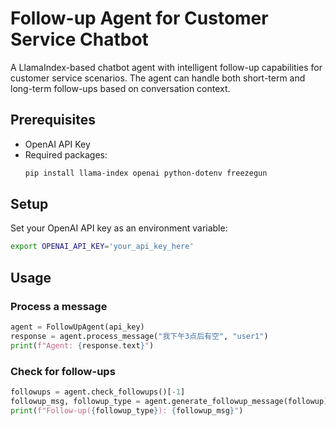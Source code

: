 # Follow-up Agent for Customer Service Chatbot

A LlamaIndex-based chatbot agent with intelligent follow-up capabilities for customer service scenarios. The agent can handle both short-term and long-term follow-ups based on conversation context.

## Prerequisites
- OpenAI API Key
- Required packages:
  ```bash
  pip install llama-index openai python-dotenv freezegun
  ```

## Setup
Set your OpenAI API key as an environment variable:
```bash
export OPENAI_API_KEY='your_api_key_here'
```

## Usage
### Process a message
```python
agent = FollowUpAgent(api_key)
response = agent.process_message("我下午3点后有空", "user1")
print(f"Agent: {response.text}")
```
### Check for follow-ups
```python
followups = agent.check_followups()[-1]
followup_msg, followup_type = agent.generate_followup_message(followup)
print(f"Follow-up({followup_type}): {followup_msg}")
```
